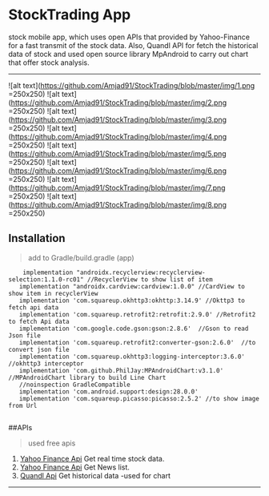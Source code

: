 # StockTrading App
stock mobile app, which uses open APIs that provided by Yahoo-Finance for a fast transmit of the stock data. Also, Quandl API for fetch the historical data of stock and used open source library MpAndroid to carry out chart that offer stock analysis.

___

![alt text](https://github.com/Amjad91/StockTrading/blob/master/img/1.png =250x250)
![alt text](https://github.com/Amjad91/StockTrading/blob/master/img/2.png =250x250)
![alt text](https://github.com/Amjad91/StockTrading/blob/master/img/3.png =250x250)
![alt text](https://github.com/Amjad91/StockTrading/blob/master/img/4.png =250x250)
![alt text](https://github.com/Amjad91/StockTrading/blob/master/img/5.png =250x250)
![alt text](https://github.com/Amjad91/StockTrading/blob/master/img/6.png =250x250)
![alt text](https://github.com/Amjad91/StockTrading/blob/master/img/7.png =250x250)
![alt text](https://github.com/Amjad91/StockTrading/blob/master/img/8.png =250x250)


## Installation
 >add to Gradle/build.gradle (app)
 
 ```
     implementation "androidx.recyclerview:recyclerview-selection:1.1.0-rc01" //RecyclerView to show list of item
    implementation "androidx.cardview:cardview:1.0.0" //CardView to show item in recyclerView
    implementation 'com.squareup.okhttp3:okhttp:3.14.9' //Okttp3 to fetch api data
    implementation 'com.squareup.retrofit2:retrofit:2.9.0' //Retrofit2 to fetch Api data 
    implementation 'com.google.code.gson:gson:2.8.6'  //Gson to read Json file
    implementation 'com.squareup.retrofit2:converter-gson:2.6.0'  //to convert json file 
    implementation 'com.squareup.okhttp3:logging-interceptor:3.6.0' //okhttp3 interceptor
    implementation 'com.github.PhilJay:MPAndroidChart:v3.1.0' //MPAndroidChart library to build Line Chart
    //noinspection GradleCompatible
    implementation 'com.android.support:design:28.0.0'
    implementation 'com.squareup.picasso:picasso:2.5.2' //to show image from Url
    
 ```
 
 ##APIs 
 
 > used free apis
 1. [Yahoo Finance Api](https://apidojo-yahoo-finance-v1.p.rapidapi.com/) Get real time stock data.
 2. [Yahoo Finance Api](https://apidojo-yahoo-finance-v1.p.rapidapi.com/news) Get News list.
 3. [Quandl Api](https://www.quandl.com/api/v3/datasets/) Get historical data -used for chart
 
___
 
 
 
 
 
